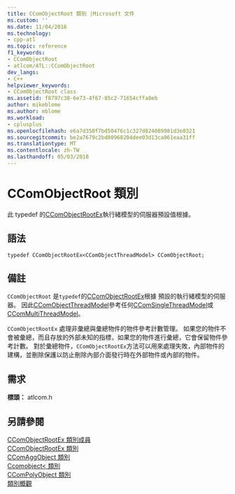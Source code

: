```yaml
---
title: CComObjectRoot 類別 |Microsoft 文件
ms.custom: ''
ms.date: 11/04/2016
ms.technology:
- cpp-atl
ms.topic: reference
f1_keywords:
- CComObjectRoot
- atlcom/ATL::CComObjectRoot
dev_langs:
- C++
helpviewer_keywords:
- CComObjectRoot class
ms.assetid: f8797c38-6e73-4f67-85c2-71654cffa8eb
author: mikeblome
ms.author: mblome
ms.workload:
- cplusplus
ms.openlocfilehash: e6a7d350f7bd50476c1c327d824089981d3e8321
ms.sourcegitcommit: be2a7679c2bd80968204dee03d13ca961eaa31ff
ms.translationtype: MT
ms.contentlocale: zh-TW
ms.lasthandoff: 05/03/2018
---
```

# <a name="ccomobjectroot-class"></a>CComObjectRoot 類別
此 typedef 的[CComObjectRootEx](../../atl/reference/ccomobjectrootex-class.md)執行緒模型的伺服器預設值根據。  
  
## <a name="syntax"></a>語法  
  
```
typedef CComObjectRootEx<CComObjectThreadModel> CComObjectRoot;
```  
  
## <a name="remarks"></a>備註  
 `CComObjectRoot` 是`typedef`的[CComObjectRootEx](../../atl/reference/ccomobjectrootex-class.md)根據 預設的執行緒模型的伺服器。 因此[CComObjectThreadModel](atl-typedefs.md#ccomobjectthreadmodel)參考任何[CComSingleThreadModel](../../atl/reference/ccomsinglethreadmodel-class.md)或[CComMultiThreadModel](../../atl/reference/ccommultithreadmodel-class.md)。  
  
 `CComObjectRootEx` 處理非彙總與彙總物件的物件參考計數管理。 如果您的物件不會被彙總，而且存放的外部未知的指標，如果您的物件進行彙總，它會保留物件參考計數。 對於彙總物件，`CComObjectRootEx`方法可以用來處理失敗，內部物件的建構，並刪除保護以防止刪除內部介面發行時在外部物件或內部的物件。  
  
## <a name="requirements"></a>需求  
 **標頭：** atlcom.h  
  
## <a name="see-also"></a>另請參閱  
 [CComObjectRootEx 類別成員](http://msdn.microsoft.com/en-us/e3ce9c3d-9c8e-4fe5-b682-8e56740a0164)   
 [CComObjectRootEx 類別](../../atl/reference/ccomobjectrootex-class.md)   
 [CComAggObject 類別](../../atl/reference/ccomaggobject-class.md)   
 [Ccomobject< 類別](../../atl/reference/ccomobject-class.md)   
 [CComPolyObject 類別](../../atl/reference/ccompolyobject-class.md)   
 [類別概觀](../../atl/atl-class-overview.md)
